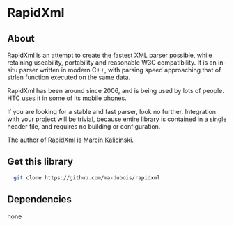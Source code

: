 RapidXml
=========

About
---------
RapidXml is an attempt to create the fastest XML parser possible, while retaining useability, portability and reasonable W3C compatibility. It is an in-situ parser written in modern C++, with parsing speed approaching that of strlen function executed on the same data.

RapidXml has been around since 2006, and is being used by lots of people. HTC uses it in some of its mobile phones.

If you are looking for a stable and fast parser, look no further. Integration with your project will be trivial, because entire library is contained in a single header file, and requires no building or configuration.

The author of RapidXml is [Marcin Kalicinski](http://rapidxml.sourceforge.net).

Get this library
---------
````bash
  git clone https://github.com/ma-dubois/rapidxml
````

Dependencies
---------

none
